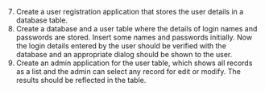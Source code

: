 7. Create a user registration application that stores the user details in a database table.<br>
8. Create a database and a user table where the details of login names and passwords are stored. Insert some names and passwords initially. Now the login details entered by the user should be verified with the database and an appropriate dialog should be shown to the user.
9. Create an admin application for the user table, which shows all records as a list and the admin
can select any record for edit or modify. The results should be reflected in the table.
